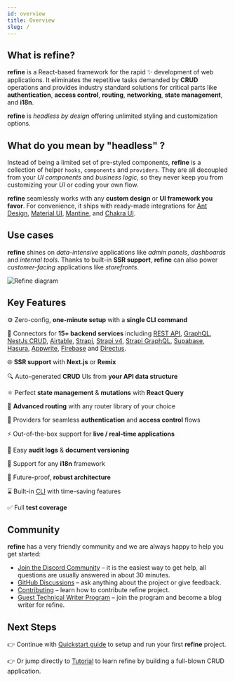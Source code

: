 ```yaml
---
id: overview
title: Overview
slug: /
---
```


## What is refine?

**refine** is a React-based framework for the rapid ✨ development of web applications.
It eliminates the repetitive tasks demanded by **CRUD** operations and provides industry standard solutions for critical parts like **authentication**, **access control**, **routing**, **networking**, **state management**, and **i18n**.

**refine** is _headless by design_ offering unlimited styling and customization options.

## What do you mean by "headless" ?

Instead of being a limited set of pre-styled components, **refine** is a collection of helper `hooks`, `components` and `providers`. They are all decoupled from your _UI components_ and _business logic_, so they never keep you from customizing your _UI_ or coding your own flow.

**refine** seamlessly works with any **custom design** or **UI framework you favor**. For convenience, it ships with ready-made integrations for [Ant Design](https://ant.design/), [Material UI](https://mui.com/material-ui/getting-started/overview/), [Mantine](https://mantine.dev/), and [Chakra UI](https://chakra-ui.com/).

## Use cases

**refine** shines on _data-intensive_ applications like _admin panels_, _dashboards_ and _internal tools_. Thanks to built-in **SSR support**, **refine** can also power _customer-facing_ applications like _storefronts_.

<img src="https://refine.ams3.cdn.digitaloceanspaces.com/website/static/img/diagram.png" alt="Refine diagram" />

## Key Features

⚙️ Zero-config, **one-minute setup** with a **single CLI command**

🔌 Connectors for **15+ backend services** including [REST API](https://github.com/Thecosy/IceCMS/tree/v3/packages/simple-rest), [GraphQL](https://github.com/Thecosy/IceCMS/tree/v3/packages/graphql), [NestJs CRUD](https://github.com/Thecosy/IceCMS/tree/v3/packages/nestjsx-crud), [Airtable](https://github.com/Thecosy/IceCMS/tree/v3/packages/airtable), [Strapi](https://github.com/Thecosy/IceCMS/tree/v3/packages/strapi), [Strapi v4](https://github.com/Thecosy/IceCMS/tree/v3/packages/strapi-v4), [Strapi GraphQL](https://github.com/Thecosy/IceCMS/tree/v3/packages/strapi-graphql), [Supabase](https://github.com/Thecosy/IceCMS/tree/v3/packages/supabase), [Hasura](https://github.com/Thecosy/IceCMS/tree/v3/packages/hasura), [Appwrite](https://github.com/Thecosy/IceCMS/tree/v3/packages/appwrite), [Firebase](https://firebase.google.com/) and [Directus](https://directus.io/).

🌐 **SSR support** with **Next.js** or **Remix**

🔍 Auto-generated **CRUD** UIs from **your API data structure**

⚛ Perfect **state management** & **mutations** with **React Query**

🔀 **Advanced routing** with any router library of your choice

🔐 Providers for seamless **authentication** and **access control** flows

⚡ Out-of-the-box support for **live / real-time applications**

📄 Easy **audit logs** & **document versioning**

💬 Support for any **i18n** framework

💪 Future-proof, **robust architecture**

⌛️ Built-in [CLI](https://refine.dev/docs/packages/documentation/cli/) with time-saving features

✅ Full **test coverage**

## Community

**refine** has a very friendly community and we are always happy to help you get started:

- [Join the Discord Community](https://discord.gg/refine) – it is the easiest way to get help, all questions are usually answered in about 30 minutes.
- [GitHub Discussions](https://github.com/Thecosy/IceCMS/discussions) – ask anything about the project or give feedback.
- [Contributing](/docs/3.xx.xx/contributing/) – learn how to contribute refine project.
- [Guest Technical Writer Program](https://refine.dev/blog/refine-writer-program/) – join the program and become a blog writer for refine.

## Next Steps

👉 Continue with [Quickstart guide](/docs/3.xx.xx/getting-started/quickstart/) to setup and run your first **refine** project.

👉 Or jump directly to [Tutorial](/docs/3.xx.xx/tutorial/introduction/index/) to learn refine by building a full-blown CRUD application.
